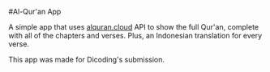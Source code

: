 #Al-Qur'an App

A simple app that uses [alquran.cloud](https://alquran.cloud/) API to show the full Qur'an, complete with all of the chapters and verses. Plus, an Indonesian translation for every verse.

This app was made for Dicoding's submission.